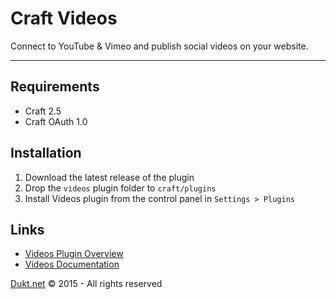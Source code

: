 # Craft Videos

Connect to YouTube & Vimeo and publish social videos on your website.

-------------------------------------------

## Requirements

- Craft 2.5
- Craft OAuth 1.0

## Installation

1. Download the latest release of the plugin
2. Drop the `videos` plugin folder to `craft/plugins`
3. Install Videos plugin from the control panel in `Settings > Plugins`

## Links

- [Videos Plugin Overview](https://dukt.net/craft/videos/)
- [Videos Documentation](https://dukt.net/craft/videos/docs)

[Dukt.net](https://dukt.net/) © 2015 - All rights reserved